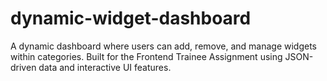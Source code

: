 # dynamic-widget-dashboard
A dynamic dashboard where users can add, remove, and manage widgets within categories. Built for the Frontend Trainee Assignment using JSON-driven data and interactive UI features.
